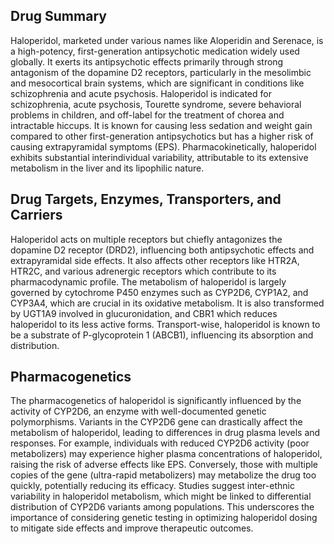 ## Drug Summary
Haloperidol, marketed under various names like Aloperidin and Serenace, is a high-potency, first-generation antipsychotic medication widely used globally. It exerts its antipsychotic effects primarily through strong antagonism of the dopamine D2 receptors, particularly in the mesolimbic and mesocortical brain systems, which are significant in conditions like schizophrenia and acute psychosis. Haloperidol is indicated for schizophrenia, acute psychosis, Tourette syndrome, severe behavioral problems in children, and off-label for the treatment of chorea and intractable hiccups. It is known for causing less sedation and weight gain compared to other first-generation antipsychotics but has a higher risk of causing extrapyramidal symptoms (EPS). Pharmacokinetically, haloperidol exhibits substantial interindividual variability, attributable to its extensive metabolism in the liver and its lipophilic nature.

## Drug Targets, Enzymes, Transporters, and Carriers
Haloperidol acts on multiple receptors but chiefly antagonizes the dopamine D2 receptor (DRD2), influencing both antipsychotic effects and extrapyramidal side effects. It also affects other receptors like HTR2A, HTR2C, and various adrenergic receptors which contribute to its pharmacodynamic profile. The metabolism of haloperidol is largely governed by cytochrome P450 enzymes such as CYP2D6, CYP1A2, and CYP3A4, which are crucial in its oxidative metabolism. It is also transformed by UGT1A9 involved in glucuronidation, and CBR1 which reduces haloperidol to its less active forms. Transport-wise, haloperidol is known to be a substrate of P-glycoprotein 1 (ABCB1), influencing its absorption and distribution.

## Pharmacogenetics
The pharmacogenetics of haloperidol is significantly influenced by the activity of CYP2D6, an enzyme with well-documented genetic polymorphisms. Variants in the CYP2D6 gene can drastically affect the metabolism of haloperidol, leading to differences in drug plasma levels and responses. For example, individuals with reduced CYP2D6 activity (poor metabolizers) may experience higher plasma concentrations of haloperidol, raising the risk of adverse effects like EPS. Conversely, those with multiple copies of the gene (ultra-rapid metabolizers) may metabolize the drug too quickly, potentially reducing its efficacy. Studies suggest inter-ethnic variability in haloperidol metabolism, which might be linked to differential distribution of CYP2D6 variants among populations. This underscores the importance of considering genetic testing in optimizing haloperidol dosing to mitigate side effects and improve therapeutic outcomes.